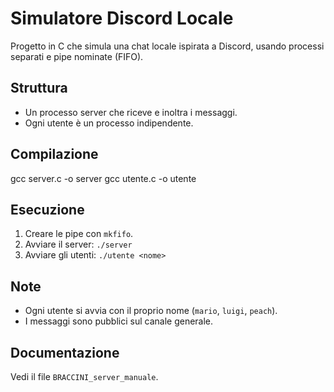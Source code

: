 # Simulatore Discord Locale

Progetto in C che simula una chat locale ispirata a Discord, usando processi separati e pipe nominate (FIFO).

## Struttura
- Un processo server che riceve e inoltra i messaggi.
- Ogni utente è un processo indipendente.

## Compilazione
gcc server.c -o server gcc utente.c -o utente


## Esecuzione
1. Creare le pipe con `mkfifo`.
2. Avviare il server: `./server`
3. Avviare gli utenti: `./utente <nome>`

## Note
- Ogni utente si avvia con il proprio nome (`mario`, `luigi`, `peach`).
- I messaggi sono pubblici sul canale generale.

## Documentazione
Vedi il file `BRACCINI_server_manuale`.
